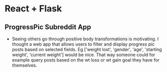 # React + Flask 

## ProgressPic Subreddit App 
- Seeing others go through positive body transformations is motivating. I thought a web app that allows users to filter and display progress pic posts based on selected fields. Eg ['weight lost', 'gender', 'age', 'starting weight', 'current weight'] would be nice. That way someone could for example query posts based on the wt loss or wt gain goal they have for themselves.
